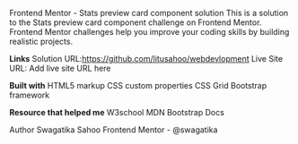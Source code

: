 

Frontend Mentor - Stats preview card component solution
This is a solution to the Stats preview card component challenge on Frontend Mentor. Frontend Mentor challenges help you improve your coding skills by building realistic projects.








**Links**
Solution URL:https://github.com/litusahoo/webdevlopment
Live Site URL: Add live site URL here

**Built with**
 HTML5 markup
CSS custom properties
CSS Grid
Bootstrap framework

**Resource that helped me**
W3school
MDN
Bootstrap Docs




Author
Swagatika Sahoo
Frontend Mentor - @swagatika




